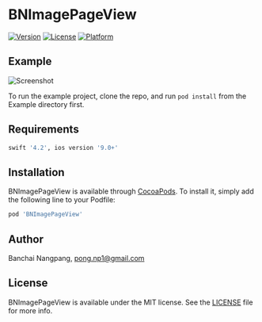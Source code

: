 # BNImagePageView

<!--[![CI Status](https://img.shields.io/travis/chanon-apimaha/BNImagePageView.svg?style=flat)](https://travis-ci.org/chanon-apimaha/BNImagePageView)-->
[![Version](https://img.shields.io/cocoapods/v/BNImagePageView.svg?style=flat)](https://cocoapods.org/pods/BNImagePageView)
[![License](https://img.shields.io/cocoapods/l/BNImagePageView.svg?style=flat)](https://github.com/chanon-apimaha/BNImagePageView/blob/master/LICENSE)
[![Platform](https://img.shields.io/cocoapods/p/BNImagePageView.svg?style=flat)](https://cocoapods.org/pods/BNImagePageView)

## Example

![Screenshot](http://g.recordit.co/VuMp165R8w.gif)

To run the example project, clone the repo, and run `pod install` from the Example directory first.

## Requirements

```ruby
swift '4.2', ios version '9.0+'
```

## Installation

BNImagePageView is available through [CocoaPods](https://cocoapods.org/pods/BNImagePageView). To install
it, simply add the following line to your Podfile:

```ruby
pod 'BNImagePageView'
```

## Author

Banchai Nangpang, pong.np1@gmail.com

## License

BNImagePageView is available under the MIT license. See the [LICENSE](https://github.com/chanon-apimaha/BNImagePageView/blob/master/LICENSE) file for more info.
